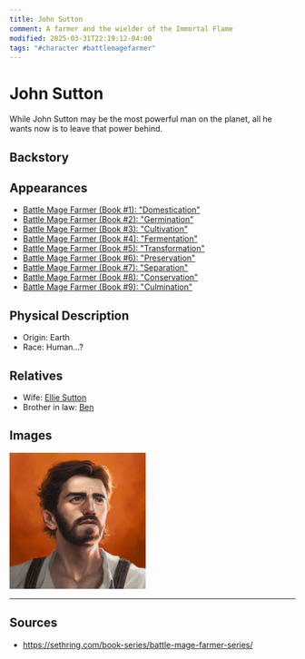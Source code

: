 ```yaml
---
title: John Sutton
comment: A farmer and the wielder of the Immortal Flame
modified: 2025-03-31T22:19:12-04:00
tags: "#character #battlemagefarmer"
---
```

# John Sutton

While John Sutton may be the most powerful man on the planet, all he wants now is to leave that power behind.

## Backstory

## Appearances

- [Battle Mage Farmer (Book #1): "Domestication"](../BattleMageFarmer/Series_BattleMageFarmer.md#Book%201%20Domestication)
- [Battle Mage Farmer (Book #2): "Germination"](../BattleMageFarmer/Series_BattleMageFarmer.md#Book%202%20Germination)
- [Battle Mage Farmer (Book #3): "Cultivation"](../BattleMageFarmer/Series_BattleMageFarmer.md#Book%203%20Cultivation)
- [Battle Mage Farmer (Book #4): "Fermentation"](../BattleMageFarmer/Series_BattleMageFarmer.md#Book%204%20Fermentation)
- [Battle Mage Farmer (Book #5): "Transformation"](../BattleMageFarmer/Series_BattleMageFarmer.md#Book%205%20Transformation)
- [Battle Mage Farmer (Book #6): "Preservation"](../BattleMageFarmer/Series_BattleMageFarmer.md#Book%206%20Preservation)
- [Battle Mage Farmer (Book #7): "Separation"](../BattleMageFarmer/Series_BattleMageFarmer.md#Book%207%20Separation)
- [Battle Mage Farmer (Book #8): "Conservation"](../BattleMageFarmer/Series_BattleMageFarmer.md#Book%208%20Conservation)
- [Battle Mage Farmer (Book #9): "Culmination"](../BattleMageFarmer/Series_BattleMageFarmer.md#Book%209%20Culmination)

## Physical Description

- Origin: Earth
- Race: Human...?

## Relatives

- Wife: [Ellie Sutton](Characters/Ellie.md)
- Brother in law: [Ben](Characters/Ben.md)

## Images

![](../../Attachments/JohnSutton_1.png)

---
## Sources
- https://sethring.com/book-series/battle-mage-farmer-series/